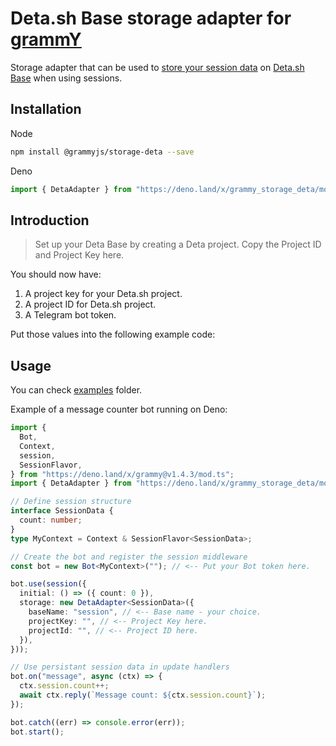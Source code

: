 # Deta.sh Base storage adapter for [grammY](https://github.com/grammyjs/grammY)

Storage adapter that can be used to [store your session data](https://grammy.dev/plugins/session.html) on [Deta.sh Base](https://deta.sh/) when using sessions.

## Installation

Node
```bash
npm install @grammyjs/storage-deta --save
```

Deno
```ts
import { DetaAdapter } from "https://deno.land/x/grammy_storage_deta/mod.ts";
```


## Introduction

> Set up your Deta Base by creating a Deta project. Copy the Project ID and Project Key here.

You should now have:

1. A project key for your Deta.sh project.
2. A project ID for Deta.sh project.
3. A Telegram bot token.

Put those values into the following example code:


## Usage
You can check [examples](examples/) folder.

Example of a message counter bot running on Deno:
```ts
import {
  Bot,
  Context,
  session,
  SessionFlavor,
} from "https://deno.land/x/grammy@v1.4.3/mod.ts";
import { DetaAdapter } from "https://deno.land/x/grammy_storage_deta/mod.ts";

// Define session structure
interface SessionData {
  count: number;
}
type MyContext = Context & SessionFlavor<SessionData>;

// Create the bot and register the session middleware
const bot = new Bot<MyContext>(""); // <-- Put your Bot token here.

bot.use(session({
  initial: () => ({ count: 0 }),
  storage: new DetaAdapter<SessionData>({
    baseName: "session", // <-- Base name - your choice.
    projectKey: "", // <-- Project Key here.
    projectId: "", // <-- Project ID here.
  }),
}));

// Use persistant session data in update handlers
bot.on("message", async (ctx) => {
  ctx.session.count++;
  await ctx.reply(`Message count: ${ctx.session.count}`);
});

bot.catch((err) => console.error(err));
bot.start();

```
